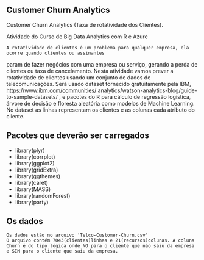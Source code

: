 ## Customer Churn Analytics

Customer Churn Analytics (Taxa de rotatividade dos Clientes).

Atividade do Curso de Big Data Analytics com R e Azure

	A rotatividade de clientes é um problema para qualquer empresa, ela ocorre quando clientes ou assinantes 
param de fazer negócios com uma empresa ou serviço, gerando a perda de clientes ou taxa de cancelamento.
	Nesta atividade vamos prever a rotatividade de clientes usando um conjunto de dados de telecomunicações.
	Será usado dataset fornecido gratuitamente pela IBM, https://www.ibm.com/communities/
analytics/watson-analytics-blog/guide-to-sample-datasets/ , e pacotes do R para cálculo de regressão logística, árvore de decisão e
floresta aleatória como modelos de Machine Learning.
	No dataset as linhas representam os clientes e as colunas cada atributo do cliente.

## Pacotes que deverão ser carregados

+ library(plyr)
+ library(corrplot)
+ library(ggplot2)
+ library(gridExtra)
+ library(ggthemes)
+ library(caret)
+ library(MASS)
+ library(randomForest)
+ library(party)

## Os dados

	Os dados estão no arquivo 'Telco-Customer-Churn.csv'
	O arquivo contém 7043(clientes)linhas e 21(recursos)colunas. A coluna Churn é do tipo lógica onde NO para o cliente que não saiu da empresa e SIM para o cliente que saiu da empresa.
	

	


	
